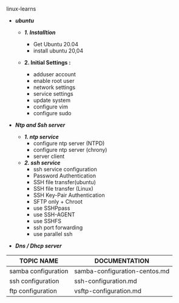 linux-learns

* _**ubuntu**_

  *  ***1. Installtion***
      * Get Ubuntu 20.04
      * install ubuntu 20,04

   *  **2.  Initial Settings :**
      * adduser account
      * enable root user
      * network settings
      * service settings
      * update system 
      * configure vim 
      * configure sudo

* _**Ntp and Ssh server**_

   * _**1. ntp service**_
      * configure ntp server (NTPD)
      * configure ntp server (chrony)
      * server client 
   * _**2. ssh service**_   
      * ssh service configuration
      * Password Authentication
      * SSH file transfer(ubuntu)
      * SSH file transfer (Linux)
      * SSH Key-Pair Authentication
      * SFTP only + Chroot
      * use SSHPpass 
      * use SSH-AGENT
      * use SSHFS
      * ssh port forwarding 
      * use parallel ssh 
      
 * _**Dns / Dhcp server**_

| TOPIC NAME | DOCUMENTATION |
|---|---|
| samba configuration | samba-configuration-centos.md |
| ssh configuration | ssh-configuration.md |
| ftp configuration | vsftp-configuration.md |
